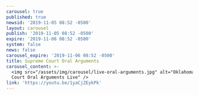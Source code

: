 ```yaml
---
carousel: true
published: true
newsid: '2019-11-05 08:52 -0500'
layout: carousel
publish: '2019-11-05 08:52 -0500'
expire: '2019-11-06 08:52 -0500'
system: false
news: false
carousel_expire: '2019-11-06 08:52 -0500'
title: Supreme Court Oral Arguments
carousel_content: >-
  <img src="/assets/img/carousel/live-oral-arguments.jpg" alt="Oklahoma Supreme
  Court Oral Arguments Live" />
link: 'https://youtu.be/1yaCjZEykPk'
---
```

